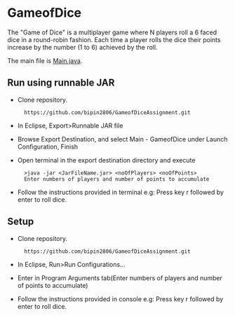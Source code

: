 # GameofDice
The "Game of Dice" is a multiplayer game where N players roll a 6 faced dice in a round-robin fashion. Each time a player rolls the dice their points increase by the number (1 to 6) achieved by the roll.

The main file is [Main.java](https://github.com/bipin2806/GameofDiceAssignment/blob/master/src/com/greatlearning/Main.java).

Run using runnable JAR
-----

* Clone repository.

        https://github.com/bipin2806/GameofDiceAssignment.git
       
* In Eclipse, Export>Runnable JAR file
* Browse Export Destination, and select Main - GameofDice under Launch Configuration, Finish
* Open terminal in the export destination directory and execute

        >java -jar <JarFileName.jar> <noOfPlayers> <noOfPoints>
        Enter numbers of players and number of points to accumulate
* Follow the instructions provided in terminal
e.g: Press key r followed by enter to roll dice.

Setup
-----

* Clone repository.

        https://github.com/bipin2806/GameofDiceAssignment.git

* In Eclipse, Run>Run Configurations...
* Enter <noOfPlayers> <noOfPoints> in Program Arguments tab(Enter numbers of players and number of points to accumulate)
* Follow the instructions provided in console
e.g: Press key r followed by enter to roll dice.
